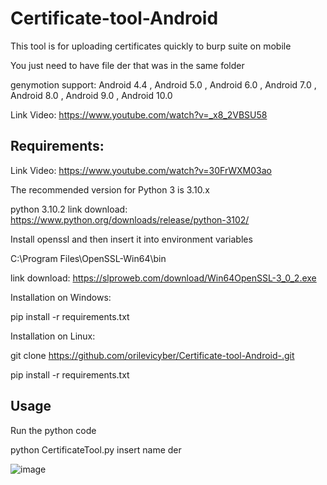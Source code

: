 # Certificate-tool-Android
This tool is for uploading certificates quickly to burp suite on mobile

You just need to have file der that was in the same folder

genymotion support:
Android 4.4 , Android 5.0 , Android 6.0 , Android 7.0 , Android 8.0 , Android 9.0 , Android 10.0 

Link Video:
https://www.youtube.com/watch?v=_x8_2VBSU58

Requirements:
------------------------------------------------------

Link Video: 
https://www.youtube.com/watch?v=30FrWXM03ao

The recommended version for Python 3 is 3.10.x


python 3.10.2
link download: https://www.python.org/downloads/release/python-3102/

Install openssl and then insert it into environment variables

C:\Program Files\OpenSSL-Win64\bin

link download: https://slproweb.com/download/Win64OpenSSL-3_0_2.exe

Installation on Windows:

pip install -r requirements.txt

Installation on Linux:

git clone https://github.com/orilevicyber/Certificate-tool-Android-.git

pip install -r requirements.txt





Usage
------------------------------------------------------
Run the python code

python CertificateTool.py insert name der

![image](https://user-images.githubusercontent.com/101058837/156934040-14cf3f8b-55d3-4c58-a7db-67b41afc1644.png)
